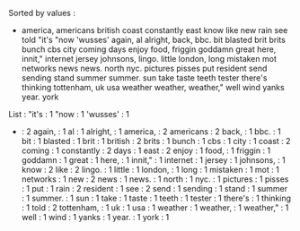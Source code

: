 Sorted by values :
- america, americans british coast constantly east know like new rain see told "it's "now 'wusses' again, al alright, back, bbc. bit blasted brit brits bunch cbs city coming days enjoy food, friggin goddamn great here, innit," internet jersey johnsons, lingo. little london, long mistaken mot networks news news. north nyc. pictures pisses put resident send sending stand summer summer. sun take taste teeth tester there's thinking tottenham, uk usa weather weather, weather," well wind yanks year. york 

List :
"it's : 1
"now : 1
'wusses' : 1
- : 2
again, : 1
al : 1
alright, : 1
america, : 2
americans : 2
back, : 1
bbc. : 1
bit : 1
blasted : 1
brit : 1
british : 2
brits : 1
bunch : 1
cbs : 1
city : 1
coast : 2
coming : 1
constantly : 2
days : 1
east : 2
enjoy : 1
food, : 1
friggin : 1
goddamn : 1
great : 1
here, : 1
innit," : 1
internet : 1
jersey : 1
johnsons, : 1
know : 2
like : 2
lingo. : 1
little : 1
london, : 1
long : 1
mistaken : 1
mot : 1
networks : 1
new : 2
news : 1
news. : 1
north : 1
nyc. : 1
pictures : 1
pisses : 1
put : 1
rain : 2
resident : 1
see : 2
send : 1
sending : 1
stand : 1
summer : 1
summer. : 1
sun : 1
take : 1
taste : 1
teeth : 1
tester : 1
there's : 1
thinking : 1
told : 2
tottenham, : 1
uk : 1
usa : 1
weather : 1
weather, : 1
weather," : 1
well : 1
wind : 1
yanks : 1
year. : 1
york : 1
